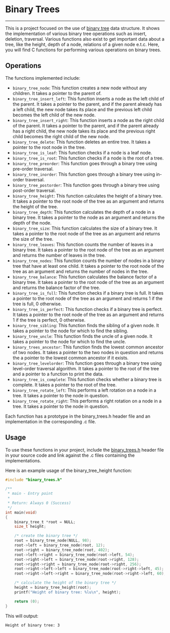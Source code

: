 # Binary Trees

---

This is a project focused on the use of [binary tree](https://en.wikipedia.org/wiki/Binary_tree)
data structure. It shows the implementation of various binary tree operations
such as insert, deletion, traversal. Various functions also exist to get important
data about a tree, like the height, depth of a node, relations of a given node e.t.c.
Here, you will find C functions for performing various operations on binary trees.

## Operations

The functions implemented include:

- `binary_tree_node`: This function creates a new node without any children. It takes
  a pointer to the parent of.
- `binary_tree_insert_left`: This function inserts a node as the left child of the parent.
  It takes a pointer to the parent, and if the parent already has a left child, the
  new node takes its place and the previous left child becomes the left child of the new node.
- `binary_tree_insert_right`: This function inserts a node as the right child of the parent.
  It takes a pointer to the parent, and if the parent already has a right child, the
  new node takes its place and the previous right child becomes the right child of the new node.
- `binary_tree_delete`: This function deletes an entire tree. It takes a pointer to the
  root node in the tree.
- `binary_tree_is_leaf`: This function checks if a node is a leaf node.
- `binary_tree_is_root`: This function checks if a node is the root of a tree.
- `binary_tree_preorder`: This function goes through a binary tree using pre-order traversal.
- `binary_tree_inorder`: This function goes through a binary tree using in-order traversal.
- `binary_tree_postorder`: This function goes through a binary tree using post-order traversal.
- `binary_tree_height`: This function calculates the height of a binary tree.
  It takes a pointer to the root node of the tree as an argument and returns the height of the tree.
- `binary_tree_depth`: This function calculates the depth of a node in a binary tree.
  It takes a pointer to the node as an argument and returns the depth of the node.
- `binary_tree_size`: This function calculates the size of a binary tree.
  It takes a pointer to the root node of the tree as an argument and returns the size of the tree.
- `binary_tree_leaves`: This function counts the number of leaves in a binary tree.
  It takes a pointer to the root node of the tree as an argument and returns the number of leaves in the tree.
- `binary_tree_nodes`: This function counts the number of nodes in a binary tree
  that have at least one child. It takes a pointer to the root node of the tree as an argument
  and returns the number of nodes in the tree.
- `binary_tree_balance`: This function calculates the balance factor of a binary tree.
  It takes a pointer to the root node of the tree as an argument and returns the balance factor of the tree.
- `binary_tree_is_full`: This function checks if a binary tree is full. It takes a pointer
  to the root node of the tree as an argument and returns 1 if the tree is full, 0 otherwise.
- `binary_tree_is_perfect`: This function checks if a binary tree is perfect.
  It takes a pointer to the root node of the tree as an argument and returns 1 if the tree is perfect, 0 otherwise.
- `binary_tree_sibling`: This function finds the sibling of a given node. It takes a pointer to the node
  for which to find the sibling.
- `binary_tree_uncle`: This function finds the uncle of a given node. It takes a pointer to the node
  for which to find the uncle.
- `binary_trees_ancestor`: This function finds the lowest common ancestor of two nodes. It takes a pointer
  to the two nodes in question and returns the a pointer to the lowest common ancestor if it exists.
- `binary_tree_levelorder`: This function goes through a binary tree using level-order traversal algorithm.
  It takes a pointer to the root of the tree and a pointer to a function to print the data.
- `binary_tree_is_complete`: This function checks whether a binary tree is complete. It takes a pointer to the root
  of the tree.
- `binary_tree_rotate_left`: This performs a left rotation on a node in a tree.
  It takes a pointer to the node in question.
- `binary_tree_rotate_right`: This performs a right rotation on a node in a tree.
  It takes a pointer to the node in question.

Each function has a prototype in the binary_trees.h header file and an implementation in the corresponding .c file.

## Usage

To use these functions in your project, include the [binary_trees.h](https://github.com/chee-zaram/binary_trees/blob/main/binary_trees.h)
header file in your source code and link against the .c files containing the implementations.

Here is an example usage of the binary_tree_height function:

```c
#include "binary_trees.h"

/**
 * main - Entry point
 *
 * Return: Always 0 (Success)
 */
int main(void)
{
    binary_tree_t *root = NULL;
    size_t height;

    /* create the binary tree */
    root = binary_tree_node(NULL, 98);
    root->left = binary_tree_node(root, 12);
    root->right = binary_tree_node(root, 402);
    root->left->right = binary_tree_node(root->left, 54);
    root->right->left = binary_tree_node(root->right, 128);
    root->right->right = binary_tree_node(root->right, 256);
    root->right->left->left = binary_tree_node(root->right->left, 45);
    root->right->left->right = binary_tree_node(root->right->left, 60);

    /* calculate the height of the binary tree */
    height = binary_tree_height(root);
    printf("Height of binary tree: %lu\n", height);

    return (0);
}
```

This will output:

```sh
Height of binary tree: 3
```
